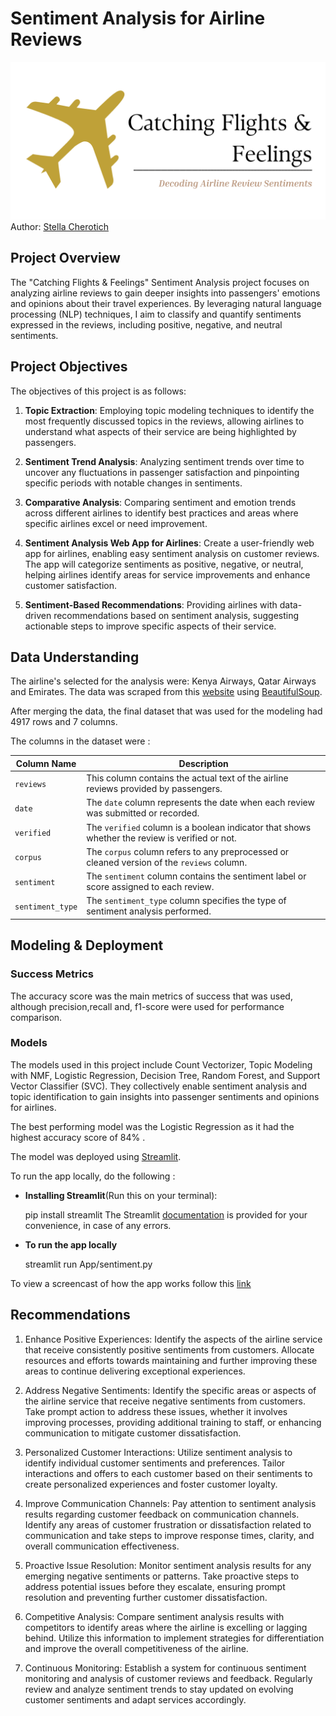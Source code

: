 # Sentiment Analysis for Airline Reviews
![header](images/header.png)
Author: [Stella Cherotich](https://www.github.com/stellacherotich/)

## Project Overview 
The "Catching Flights & Feelings" Sentiment Analysis project focuses on analyzing airline reviews to gain deeper insights into passengers' emotions and opinions about their travel experiences. By leveraging natural language processing (NLP) techniques, I aim to classify and quantify sentiments expressed in the reviews, including positive, negative, and neutral sentiments.


## Project Objectives 

The objectives of this project is as follows:

1. <b>Topic Extraction</b>: Employing topic modeling techniques to identify the most frequently discussed topics in the reviews, allowing airlines to understand what aspects of their service are being highlighted by passengers.

2. <b>Sentiment Trend Analysis</b>: Analyzing sentiment trends over time to uncover any fluctuations in passenger satisfaction and pinpointing specific periods with notable changes in sentiments.

3. <b>Comparative Analysis</b>: Comparing sentiment and emotion trends across different airlines to identify best practices and areas where specific airlines excel or need improvement.

4. <b>Sentiment Analysis Web App for Airlines</b>: Create a user-friendly web app for airlines, enabling easy sentiment analysis on customer reviews. The app will categorize sentiments as positive, negative, or neutral, helping airlines identify areas for service improvements and enhance customer satisfaction.

5. <b>Sentiment-Based Recommendations</b>: Providing airlines with data-driven recommendations based on sentiment analysis, suggesting actionable steps to improve specific aspects of their service.

## Data Understanding 
The airline's selected for the analysis were: Kenya Airways, Qatar Airways and Emirates.
The data was scraped from this [website](https://www.airlinequality.com/airline-reviews/) using [BeautifulSoup](https://pypi.org/project/beautifulsoup4/#:~:text=Beautiful%20Soup%20is%20a%20library,and%20modifying%20the%20parse%20tree.).

After merging the data, the final dataset that was used for the modeling had 4917 rows and 7 columns. 

The columns in the dataset were :

| Column Name     | Description     |
|-----------------|-----------------------------------------------------------------------------------------------------|
|`reviews`| This column contains the actual text of the airline reviews provided by passengers.   |
| `date`| The `date` column represents the date when each review was submitted or recorded.|
|`verified`| The `verified` column is a boolean indicator that shows whether the review is verified or not.|
| `corpus`| The `corpus` column refers to any preprocessed or cleaned version of the `reviews` column.|
| `sentiment`| The `sentiment` column contains the sentiment label or score assigned to each review.|
| `sentiment_type`| The `sentiment_type` column specifies the type of sentiment analysis performed.|

## Modeling & Deployment 

### <b> Success Metrics </b>

The accuracy score was the main metrics of success that was used, although precision,recall and, f1-score were used for performance comparison. 

### <b> Models </b>

The models used in this project include Count Vectorizer, Topic Modeling with NMF, Logistic Regression, Decision Tree, Random Forest, and Support Vector Classifier (SVC). They collectively enable sentiment analysis and topic identification to gain insights into passenger sentiments and opinions for airlines.

The best performing model was the Logistic Regression as it had the highest accuracy score of 84% . 

The model was deployed using [Streamlit](https://www.streamlit.io). 

To run the app locally, do the following :

- <b> Installing Streamlit</b>(Run this on your terminal):

    pip install streamlit
The Streamlit [documentation](https://docs.streamlit.io/) is provided for your convenience, in case of any errors. 
    
- <b> To run the app locally</b>

    streamlit run App/sentiment.py

To view a screencast of how the app works follow this [link](https://vimeo.com/845738960?share=copy)


## Recommendations 

1. Enhance Positive Experiences: Identify the aspects of the airline service that receive consistently positive sentiments from customers. Allocate resources and efforts towards maintaining and further improving these areas to continue delivering exceptional experiences.

2. Address Negative Sentiments: Identify the specific areas or aspects of the airline service that receive negative sentiments from customers. Take prompt action to address these issues, whether it involves improving processes, providing additional training to staff, or enhancing communication to mitigate customer dissatisfaction.

3. Personalized Customer Interactions: Utilize sentiment analysis to identify individual customer sentiments and preferences. Tailor interactions and offers to each customer based on their sentiments to create personalized experiences and foster customer loyalty.

4. Improve Communication Channels: Pay attention to sentiment analysis results regarding customer feedback on communication channels. Identify any areas of customer frustration or dissatisfaction related to communication and take steps to improve response times, clarity, and overall communication effectiveness.

5. Proactive Issue Resolution: Monitor sentiment analysis results for any emerging negative sentiments or patterns. Take proactive steps to address potential issues before they escalate, ensuring prompt resolution and preventing further customer dissatisfaction.

6. Competitive Analysis: Compare sentiment analysis results with competitors to identify areas where the airline is excelling or lagging behind. Utilize this information to implement strategies for differentiation and improve the overall competitiveness of the airline.

7. Continuous Monitoring: Establish a system for continuous sentiment monitoring and analysis of customer reviews and feedback. Regularly review and analyze sentiment trends to stay updated on evolving customer sentiments and adapt services accordingly.
